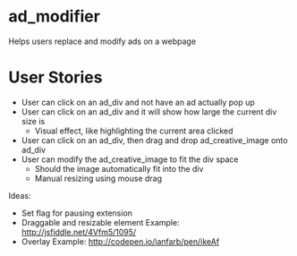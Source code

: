 # ad_modifier
Helps users replace and modify ads on a webpage

# User Stories
* User can click on an ad_div and not have an ad actually pop up 
* User can click on an ad_div and it will show how large the current div size is
  * Visual effect, like highlighting the current area clicked
* User can click on an ad_div, then drag and drop ad_creative_image onto ad_div
* User can modify the ad_creative_image to fit the div space
  * Should the image automatically fit into the div
  * Manual resizing using mouse drag

Ideas: 
* Set flag for pausing extension
* Draggable and resizable element Example: http://jsfiddle.net/4Vfm5/1095/
* Overlay Example: http://codepen.io/ianfarb/pen/ikeAf

